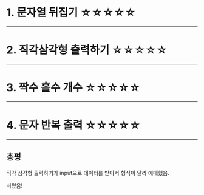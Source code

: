 # 1. 문자열 뒤집기 ☆☆☆☆☆

---

# 2. 직각삼각형 출력하기 ☆☆☆☆☆

---

# 3. 짝수 홀수 개수 ☆☆☆☆☆

---

# 4. 문자 반복 출력 ☆☆☆☆☆

---

## 총평

직각 삼각형 출력하기가 input으로 데이터를 받아서 형식이 달라 애매했음.

쉬웠음!
